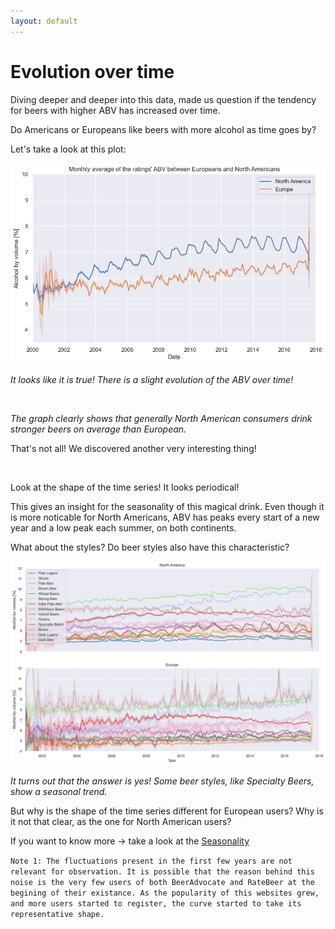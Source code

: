 ```yaml
---
layout: default
---
```


# Evolution over time

Diving deeper and deeper into this data, made us question if the tendency for beers with higher ABV has increased over time. 

Do Americans or Europeans like beers with more alcohol as time goes by?

Let's take a look at this plot:

![ABV across time](./plots/abv_time.png)

_It looks like it is true! There is a slight evolution of the ABV over time!_

<br/>

_The graph clearly shows that generally North American consumers drink stronger beers on average than European._

That's not all! We discovered another very interesting thing!

<br/>

Look at the shape of the time series! It looks periodical!

This gives an insight for the seasonality of this magical drink. Even though it is more noticable for North Americans, ABV has peaks every start of a new year and a low peak each summer, on both continents. 

What about the styles? Do beer styles also have this characteristic?

![ABV cross time; EU vs NA](./plots/abv_time_eu_na.png)

_It turns out that the answer is yes! Some beer styles, like Specialty Beers, show a seasonal trend._

But why is the shape of the time series different for European users? Why is it not that clear, as the one for North American users?

If you want to know more -> take a look at the [Seasonality](/Seasonality)

`Note 1: The fluctuations present in the first few years are not relevant for observation. It is possible that the reason behind this noise is the very few users of both BeerAdvocate and RateBeer at the begining of their existance. As the popularity of this websites grew, and more users started to register, the curve started to take its representative shape.`
